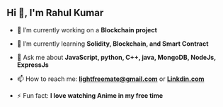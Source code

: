 ## Hi 👋, I'm Rahul Kumar



- 🔭 I’m currently working on a **Blockchain project**

- 🌱 I’m currently learning **Solidity, Blockchain, and Smart Contract**

- 💬 Ask me about **JavaScript, python, C++, java, MongoDB, NodeJs, ExpressJs**

- 📫 How to reach me: **lightfreemate@gmail.com** or **[Linkdin.com](https://www.linkedin.com/in/rkzero/)**

- ⚡ Fun fact: **I love watching Anime in my free time**

<!-- <img src="https://github-readme-stats.vercel.app/api?username=rkstu&&show_icons=true&title_color=ffffff&icon_color=bb2acf&text_color=daf7dc&bg_color=151515"> -->

